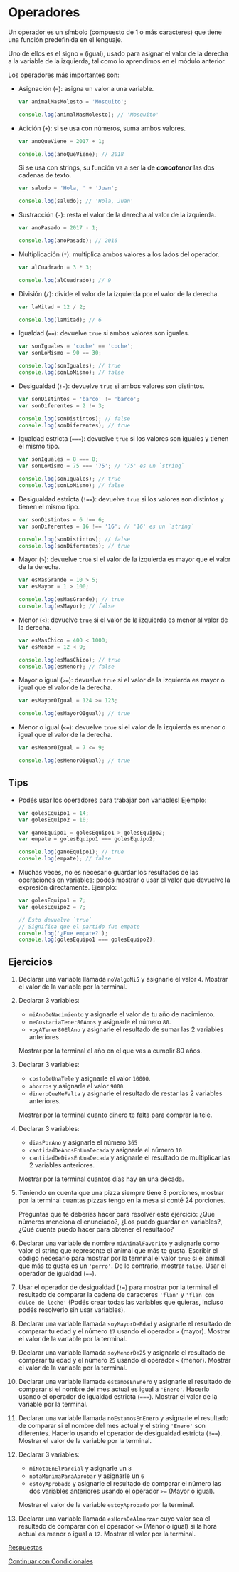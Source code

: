 # Operadores

Un operador es un símbolo (compuesto de 1 o más caracteres) que tiene una función predefinida en el lenguaje.

Uno de ellos es el signo `=` (igual), usado para asignar el valor de la derecha a la variable de la izquierda, tal como lo aprendimos en el módulo anterior.

Los operadores más importantes son:

* Asignación (`=`): asigna un valor a una variable.

    ```javascript
    var animalMasMolesto = 'Mosquito';

    console.log(animalMasMolesto); // 'Mosquito'
    ```

* Adición (`+`): si se usa con números, suma ambos valores.

    ```javascript
    var anoQueViene = 2017 + 1;

    console.log(anoQueViene); // 2018
    ```

    Si se usa con strings, su función va a ser la de **_concatenar_** las dos cadenas de texto.

    ```javascript
    var saludo = 'Hola, ' + 'Juan';

    console.log(saludo); // 'Hola, Juan'
    ```

* Sustracción (`-`): resta el valor de la derecha al valor de la izquierda.

    ```javascript
    var anoPasado = 2017 - 1;

    console.log(anoPasado); // 2016
    ```

* Multiplicación (`*`): multiplica ambos valores a los lados del operador.

    ```javascript
    var alCuadrado = 3 * 3;

    console.log(alCuadrado); // 9
    ```

* División (`/`): divide el valor de la izquierda por el valor de la derecha.

    ```javascript
    var laMitad = 12 / 2;

    console.log(laMitad); // 6
    ```

* Igualdad (`==`): devuelve `true` si ambos valores son iguales.

    ```javascript
    var sonIguales = 'coche' == 'coche';
    var sonLoMismo = 90 == 30;

    console.log(sonIguales); // true
    console.log(sonLoMismo); // false
    ```

* Desigualdad (`!=`): devuelve `true` si ambos valores son distintos.

    ```javascript
    var sonDistintos = 'barco' != 'barco';
    var sonDiferentes = 2 != 3;

    console.log(sonDistintos); // false
    console.log(sonDiferentes); // true
    ```

* Igualdad estricta (`===`): devuelve `true` si los valores son iguales y tienen el mismo tipo.

    ```javascript
    var sonIguales = 8 === 8;
    var sonLoMismo = 75 === '75'; // '75' es un `string`

    console.log(sonIguales); // true
    console.log(sonLoMismo); // false
    ```

* Desigualdad estricta (`!==`): devuelve `true` si los valores son distintos y tienen el mismo tipo.

    ```javascript
    var sonDistintos = 6 !== 6;
    var sonDiferentes = 16 !== '16'; // '16' es un `string`

    console.log(sonDistintos); // false
    console.log(sonDiferentes); // true
    ```

* Mayor (`>`): devuelve `true` si el valor de la izquierda es mayor que el valor de la derecha.

    ```javascript
    var esMasGrande = 10 > 5;
    var esMayor = 1 > 100;

    console.log(esMasGrande); // true
    console.log(esMayor); // false
    ```

* Menor (`<`): devuelve `true` si el valor de la izquierda es menor al valor de la derecha.

    ```javascript
    var esMasChico = 400 < 1000;
    var esMenor = 12 < 9;

    console.log(esMasChico); // true
    console.log(esMenor); // false
    ```

* Mayor o igual (`>=`): devuelve `true` si el valor de la izquierda es mayor o igual que el valor de la derecha.

    ```javascript
    var esMayorOIgual = 124 >= 123;

    console.log(esMayorOIgual); // true
    ```

* Menor o igual (`<=`): devuelve `true` si el valor de la izquierda es menor o igual que el valor de la derecha.

    ```javascript
    var esMenorOIgual = 7 <= 9;

    console.log(esMenorOIgual); // true
    ```

## Tips

* Podés usar los operadores para trabajar con variables! Ejemplo:

    ```javascript
    var golesEquipo1 = 14;
    var golesEquipo2 = 10;

    var ganoEquipo1 = golesEquipo1 > golesEquipo2;
    var empate = golesEquipo1 === golesEquipo2;

    console.log(ganoEquipo1); // true
    console.log(empate); // false
    ```
* Muchas veces, no es necesario guardar los resultados de las operaciones en variables: podés mostrar o usar el valor que devuelve la expresión directamente. Ejemplo:

    ```javascript
    var golesEquipo1 = 7;
    var golesEquipo2 = 7;

    // Esto devuelve `true`
    // Significa que el partido fue empate
    console.log('¿Fue empate?');
    console.log(golesEquipo1 === golesEquipo2);
    ```

## Ejercicios

1. Declarar una variable llamada `noValgoNi5` y asignarle el valor `4`. Mostrar el valor de la variable por la terminal.
1. Declarar 3 variables:

    * `miAnoDeNacimiento` y asignarle el valor de tu año de nacimiento.
    * `meGustariaTener80Anos` y asignarle el número `80`.
    * `voyATener80ElAno` y asignarle el resultado de sumar las 2 variables anteriores

    Mostrar por la terminal el año en el que vas a cumplir 80 años.
1. Declarar 3 variables:

    * `costoDeUnaTele` y asignarle el valor `10000`.
    * `ahorros` y asignarle el valor `9000`.
    * `dineroQueMeFalta` y asignarle el resultado de restar las 2 variables anteriores.

    Mostrar por la terminal cuanto dinero te falta para comprar la tele.
1. Declarar 3 variables:

    * `diasPorAno` y asignarle el número `365`
    * `cantidadDeAnosEnUnaDecada` y asignarle el número `10`
    * `cantidadDeDiasEnUnaDecada` y asignarle el resultado de multiplicar las 2 variables anteriores.

    Mostrar por la terminal cuantos días hay en una década.
1. Teniendo en cuenta que una pizza siempre tiene 8 porciones, mostrar por la terminal cuantas pizzas tengo en la mesa si conté 24 porciones.

    Preguntas que te deberías hacer para resolver este ejercicio: ¿Qué números menciona el enunciado?, ¿Los puedo guardar en variables?, ¿Qué cuenta puedo hacer para obtener el resultado?
1. Declarar una variable de nombre `miAnimalFavorito` y asignarle como valor el string que represente el animal que más te gusta. Escribir el código necesario para mostrar por la terminal el valor `true` si el animal que más te gusta es un `'perro'`. De lo contrario, mostrar `false`. Usar el operador de igualdad (`==`).
1. Usar el operador de desigualdad (`!=`) para mostrar por la terminal el resultado de comparar la cadena de caracteres `'flan'` y `'flan con dulce de leche'` (Podés crear todas las variables que quieras, incluso podés resolverlo sin usar variables).
1. Declarar una variable llamada `soyMayorDeEdad` y asignarle el resultado de comparar tu edad y el número `17` usando el operador `>` (mayor). Mostrar el valor de la variable por la terminal.
1. Declarar una variable llamada `soyMenorDe25` y asignarle el resultado de comparar tu edad y el número `25` usando el operador `<` (menor). Mostrar el valor de la variable por la terminal.
1. Declarar una variable llamada `estamosEnEnero` y asignarle el resultado de comparar si el nombre del mes actual es igual a `'Enero'`. Hacerlo usando el operador de igualdad estricta (`===`). Mostrar el valor de la variable por la terminal.
1. Declarar una variable llamada `noEstamosEnEnero` y asignarle el resultado de comparar si el nombre del mes actual y el string `'Enero'` son diferentes. Hacerlo usando el operador de desigualdad estricta (`!==`). Mostrar el valor de la variable por la terminal.
1. Declarar 3 variables:

    * `miNotaEnElParcial` y asignarle un `8`
    * `notaMinimaParaAprobar` y asignarle un `6`
    * `estoyAprobado` y asignarle el resultado de comparar el número las dos variables anteriores usando el operador `>=` (Mayor o igual).

    Mostrar el valor de la variable `estoyAprobado` por la terminal.
1. Declarar una variable llamada `esHoraDeAlmorzar` cuyo valor sea el resultado de comparar con el operador `<=` (Menor o igual) si la hora actual es menor o igual a `12`. Mostrar el valor por la terminal.

[Respuestas](/respuestas/04.js)

[Continuar con Condicionales](/ejercicios/conceptuales/05.md)
